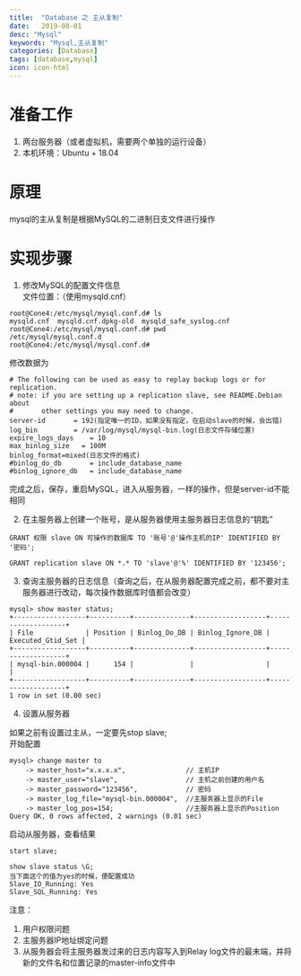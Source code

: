 ```yaml
---
title:  "Database 之 主从复制"
date:   2019-08-01
desc: "Mysql"
keywords: "Mysql,主从复制"
categories: [Database]
tags: [database,mysql]
icon: icon-html
---
```

# 准备工作
1. 两台服务器（或者虚拟机，需要两个单独的运行设备）
2. 本机环境：Ubuntu + 18.04
# 原理
mysql的主从复制是根据MySQL的二进制日支文件进行操作
# 实现步骤
1. 修改MySQL的配置文件信息  
文件位置：（使用mysqld.cnf）

```
root@Cone4:/etc/mysql/mysql.conf.d# ls
mysqld.cnf  mysqld.cnf.dpkg-old  mysqld_safe_syslog.cnf
root@Cone4:/etc/mysql/mysql.conf.d# pwd
/etc/mysql/mysql.conf.d
root@Cone4:/etc/mysql/mysql.conf.d#
```

修改数据为

```
# The following can be used as easy to replay backup logs or for replication.
# note: if you are setting up a replication slave, see README.Debian about
#       other settings you may need to change.
server-id		= 192(指定唯一的ID，如果没有指定，在启动slave的时候，会出错)
log_bin			= /var/log/mysql/mysql-bin.log(日志文件存储位置)
expire_logs_days	= 10
max_binlog_size   = 100M
binlog_format=mixed(日志文件的格式)
#binlog_do_db		= include_database_name
#binlog_ignore_db	= include_database_name
```

完成之后，保存，重启MySQL，进入从服务器，一样的操作，但是server-id不能相同

2. 在主服务器上创建一个账号，是从服务器使用主服务器日志信息的“钥匙”

```
GRANT 权限 slave ON 可操作的数据库 TO '账号'@'操作主机的IP' IDENTIFIED BY '密码'; 

GRANT replication slave ON *.* TO 'slave'@'%' IDENTIFIED BY '123456'; 
```

3. 查询主服务器的日志信息（查询之后，在从服务器配置完成之前，都不要对主服务器进行改动，每次操作数据库时值都会改变）

```
mysql> show master status;
+------------------+----------+--------------+------------------+-------------------+
| File             | Position | Binlog_Do_DB | Binlog_Ignore_DB | Executed_Gtid_Set |
+------------------+----------+--------------+------------------+-------------------+
| mysql-bin.000004 |      154 |              |                  |                   |
+------------------+----------+--------------+------------------+-------------------+
1 row in set (0.00 sec)

```

4. 设置从服务器

如果之前有设置过主从，一定要先stop slave;  
开始配置

```
mysql> change master to
    -> master_host="x.x.x.x",               // 主机IP
    -> master_user="slave",                 // 主机之前创建的用户名
    -> master_password="123456",            // 密码
    -> master_log_file="mysql-bin.000004",  //主服务器上显示的File
    -> master_log_pos=154;                  //主服务器上显示的Position
Query OK, 0 rows affected, 2 warnings (0.01 sec)

```

启动从服务器，查看结果

```
start slave;

show slave status \G;
当下面这个的值为yes的时候，便配置成功
Slave_IO_Running: Yes
Slave_SQL_Running: Yes
```

注意：  
1. 用户权限问题
2. 主服务器IP地址绑定问题
3. 从服务器会将主服务器发过来的日志内容写入到Relay log文件的最末端，并将新的文件名和位置记录的master-info文件中
